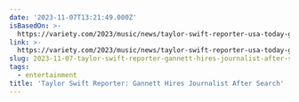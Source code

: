 ```yaml
---
date: '2023-11-07T13:21:49.000Z'
isBasedOn: >-
  https://variety.com/2023/music/news/taylor-swift-reporter-usa-today-gannett-hire-1235781178/
link: >-
  https://variety.com/2023/music/news/taylor-swift-reporter-usa-today-gannett-hire-1235781178/
slug: 2023-11-07-taylor-swift-reporter-gannett-hires-journalist-after-search
tags:
  - entertainment
title: 'Taylor Swift Reporter: Gannett Hires Journalist After Search'
---
```


